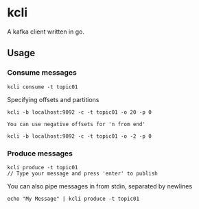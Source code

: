 # kcli
A kafka client written in go.

## Usage
### Consume messages
```
kcli consume -t topic01
```

Specifying offsets and partitions
```
kcli -b localhost:9092 -c -t topic01 -o 20 -p 0

You can use negative offsets for 'n from end'

kcli -b localhost:9092 -c -t topic01 -o -2 -p 0
```

### Produce messages
```
kcli produce -t topic01
// Type your message and press 'enter' to publish
```

You can also pipe messages in from stdin, separated by newlines
```
echo "My Message" | kcli produce -t topic01
```
